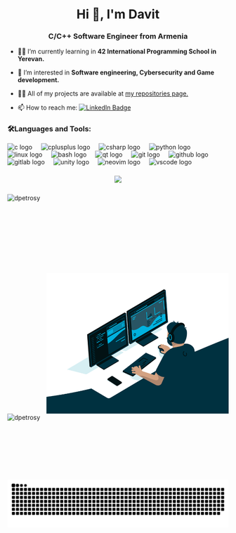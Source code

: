 <h1 align="center">Hi 👋, I'm Davit</h1>
<h3 align="center">C/C++ Software Engineer from Armenia</h3>

* 👨‍🎓 I’m currently learning in **42 International Programming School in Yerevan.**

* 👀 I’m interested in **Software engineering, Cybersecurity and Game development.**

* 👨‍💻 All of my projects are available at [my repositories page.](https://github.com/dpetrosy?tab=repositories)

* 📫 How to reach me:                  <a href="https://www.linkedin.com/in/dpetrosy/">
    <img src="https://img.shields.io/badge/LinkedIn-blue?style=for-the-badge&logo=linkedin&logoColor=white" alt="LinkedIn Badge" height="20"/> </a>

<h3 align="left">🛠️Languages and Tools:</h3>
<div align="left">
  <img src="https://skillicons.dev/icons?i=c" height="40" alt="c logo"  />
  <img width="12" />
  <img src="https://skillicons.dev/icons?i=cpp" height="40" alt="cplusplus logo"  />
  <img width="12" />
  <img src="https://skillicons.dev/icons?i=cs" height="40" alt="csharp logo"  />
  <img width="12" />
  <img src="https://skillicons.dev/icons?i=py" height="40" alt="python logo"  />
  <img width="12" />
  <img src="https://skillicons.dev/icons?i=linux" height="40" alt="linux logo"  />
  <img width="12" />
  <img src="https://skillicons.dev/icons?i=bash" height="40" alt="bash logo"  />
  <img width="12" />
  <img src="https://skillicons.dev/icons?i=qt" height="40" alt="qt logo"  />
  <img width="12" />
  <img src="https://skillicons.dev/icons?i=git" height="40" alt="git logo"  />
  <img width="12" />
  <img src="https://skillicons.dev/icons?i=github" height="40" alt="github logo"  />
  <img width="12" />
  <img src="https://skillicons.dev/icons?i=gitlab" height="40" alt="gitlab logo"  />
  <img width="12" />
  <img src="https://skillicons.dev/icons?i=unity" height="40" alt="unity logo"  />
  <img width="12" />
  <img src="https://skillicons.dev/icons?i=neovim" height="40" alt="neovim logo"  />
  <img width="12" />
  <img src="https://skillicons.dev/icons?i=vscode" height="40" alt="vscode logo"  />
</div>

###

<div align="center">
  <img src="https://visitor-badge.laobi.icu/badge?page_id=dpetrosy.dpetrosy&left_color=aqua&right_color=antiquewhite"  />
</div>

###

<p><img align="left" src="https://github-readme-stats.vercel.app/api/top-langs?username=dpetrosy&show_icons=true&locale=en&layout=compact" alt="dpetrosy" width="380" height="180" /></p>

<img align="right" alt="GIF" src="https://github.com/dpetrosy/dpetrosy/blob/master/code.gif?raw=true" width="415" height="320" />

<p>&nbsp;<img align="left" src="https://github-readme-stats.vercel.app/api?username=dpetrosy&show_icons=true&locale=en" alt="dpetrosy" width="380" height="150" /></p>

<p align="center">
  <a href="https://github.com/dpetrosy">
    <img src="https://raw.githubusercontent.com/Platane/snk/output/github-contribution-grid-snake.svg">
  </a>
</p>
